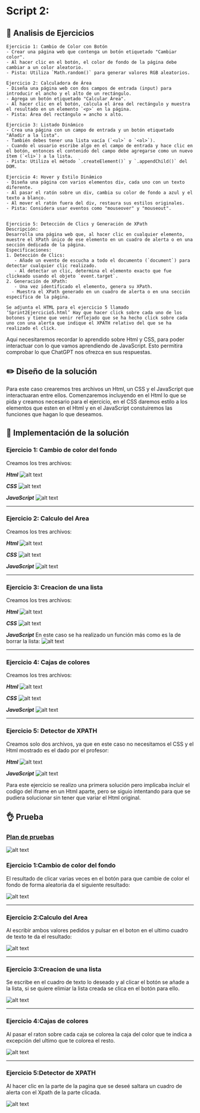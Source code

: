 # Script 2: 

## :microscope: Analisis de Ejercicios
```
Ejercicio 1: Cambio de Color con Botón
- Crear una página web que contenga un botón etiquetado "Cambiar color".
- Al hacer clic en el botón, el color de fondo de la página debe cambiar a un color aleatorio.
- Pista: Utiliza `Math.random()` para generar valores RGB aleatorios.

Ejercicio 2: Calculadora de Área
- Diseña una página web con dos campos de entrada (input) para introducir el ancho y el alto de un rectángulo.
- Agrega un botón etiquetado "Calcular Área".
- Al hacer clic en el botón, calcula el área del rectángulo y muestra el resultado en un elemento `<p>` en la página.
- Pista: Área del rectángulo = ancho x alto.

Ejercicio 3: Listado Dinámico
- Crea una página con un campo de entrada y un botón etiquetado "Añadir a la lista".
- También debes tener una lista vacía (`<ul>` o `<ol>`).
- Cuando el usuario escribe algo en el campo de entrada y hace clic en el botón, entonces el contenido del campo debe agregarse como un nuevo ítem (`<li>`) a la lista.
- Pista: Utiliza el método `.createElement()` y `.appendChild()` del DOM.

Ejercicio 4: Hover y Estilo Dinámico
- Diseña una página con varios elementos div, cada uno con un texto diferente.
- Al pasar el ratón sobre un div, cambia su color de fondo a azul y el texto a blanco.
- Al mover el ratón fuera del div, restaura sus estilos originales.
- Pista: Considera usar eventos como "mouseover" y "mouseout".


Ejercicio 5: Detección de Clics y Generación de XPath
Descripción:
Desarrolla una página web que, al hacer clic en cualquier elemento, muestre el XPath único de ese elemento en un cuadro de alerta o en una sección dedicada de la página.
Especificaciones:
1. Detección de Clics:
   - Añade un evento de escucha a todo el documento (`document`) para detectar cualquier clic realizado.
   - Al detectar un clic, determina el elemento exacto que fue clickeado usando el objeto `event.target`.
2. Generación de XPath:
   - Una vez identificado el elemento, genera su XPath.
  - Muestra el XPath generado en un cuadro de alerta o en una sección específica de la página.
  
Se adjunta el HTML para el ejercicio 5 llamado ‘Sprint2Ejercicio5.html’ Hay que hacer click sobre cada uno de los botones y tiene que venir reflejado que se ha hecho click sobre cada uno con una alerta que indique el XPATH relativo del que se ha realizado el click.
```
Aquí necesitaremos recordar lo aprendido sobre Html y CSS, para poder interactuar con lo que vamos aprendiendo de JavaScript. Esto permitira comprobar lo que ChatGPT nos ofrezca en sus respuestas.

## :pencil2: Diseño de la solución
Para este caso crearemos tres archivos un Html, un CSS y el JavaScript que interactuaran entre ellos. Comenzaremos incluyendo en el Html lo que se pida y creamos necesario para el ejercicio, en el CSS daremos estilo a los elementos que esten en el Html y en el JavaScript constuiremos las funciones que hagan lo que deseamos. 

## :key: Implementación de la solución
### Ejercicio 1: Cambio de color del fondo
Creamos los tres archivos:

***Html***
![alt text](\Ejercicio1/Recursos/Html1.png "Html")

***CSS***
![alt text](\Ejercicio1/Recursos/CSS1.png "CSS")

***JavaScript***
![alt text](\Ejercicio1/Recursos/JavaScript1.png "Html")
___

### Ejercicio 2: Calculo del Area
Creamos los tres archivos:

***Html***
![alt text](\Ejercicio2/Recursos/Html2.png "Html")

***CSS***
![alt text](\Ejercicio2/Recursos/CSS2.png "CSS")

***JavaScript***
![alt text](\Ejercicio2/Recursos/JavaScript2.png "Html")
___

### Ejercicio 3: Creacion de una lista
Creamos los tres archivos:

***Html***
![alt text](\Ejercicio3/Recursos/Html3.png "Html")

***CSS***
![alt text](\Ejercicio3/Recursos/CSS3.png "CSS")

***JavaScript***
En este caso se ha realizado un función más como es la de borrar la lista:
![alt text](\Ejercicio3/Recursos/JavaScript3.png "Html")
___

### Ejercicio 4: Cajas de colores
Creamos los tres archivos:

***Html***
![alt text](\Ejercicio4/Recursos/Html4.png "Html")

***CSS***
![alt text](\Ejercicio4/Recursos/CSS4.png "CSS")

***JavaScript***
![alt text](\Ejercicio4/Recursos/JavaScript4.png "Html")
___

### Ejercicio 5: Detector de XPATH
Creamos solo dos archivos, ya que en este caso no necesitamos el CSS y el Html mostrado es el dado por el profesor:

***Html***
![alt text](\Ejercicio5/Recursos/Html5.png "Html")

***JavaScript***
![alt text](\Ejercicio5/Recursos/JavaScript5.png "Html")

Para este ejercicio se realizo una primera solución pero implicaba incluir el codigo del iframe en un Html aparte, pero se siguio intentando para que se pudiera solucionar sin tener que variar el Html original.
## :ok_hand: Prueba
### [Plan de pruebas]()
![alt text](\RecursosGenerales/Test_de_prueba.png "Prueba 1")

### Ejercicio 1:Cambio de color del fondo
El resultado de clicar varias veces en el botón para que cambie de color el fondo de forma aleatoria da el siguiente resultado:

![alt text](\Ejercicio1/Recursos/Ejercicio1.gif "Prueba 1")
___
### Ejercicio 2:Calculo del Area
Al escribir ambos valores pedidos y pulsar en el boton en el ultimo cuadro de texto te da el resultado:

![alt text](\Ejercicio2/Recursos/Ejercicio2.gif "Prueba 2")
___
### Ejercicio 3:Creacion de una lista
Se escribe en el cuadro de texto lo deseado y al clicar el botón se añade a la lista, si se quiere elimiar la lista creada se clica en el botón para ello.

![alt text](\Ejercicio3/Recursos/Ejercicio3.gif "Prueba 3")
___
### Ejercicio 4:Cajas de colores
Al pasar el raton sobre cada caja se colorea la caja del color que te indica a excepción del ultimo que te colorea el resto.

![alt text](\Ejercicio4/Recursos/Ejercicio4.gif "Prueba 4")
___
### Ejercicio 5:Detector de XPATH
Al hacer clic en la parte de la pagina que se deseé saltara un cuadro de alerta con el Xpath de la parte clicada.

![alt text](\Ejercicio5/Recursos/Ejercicio5.gif "Prueba 5")